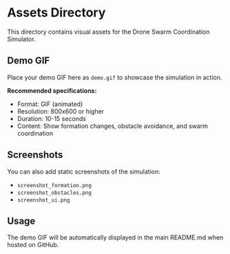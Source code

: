 # Assets Directory

This directory contains visual assets for the Drone Swarm Coordination Simulator.

## Demo GIF

Place your demo GIF here as `demo.gif` to showcase the simulation in action.

**Recommended specifications:**
- Format: GIF (animated)
- Resolution: 800x600 or higher
- Duration: 10-15 seconds
- Content: Show formation changes, obstacle avoidance, and swarm coordination

## Screenshots

You can also add static screenshots of the simulation:
- `screenshot_formation.png`
- `screenshot_obstacles.png`
- `screenshot_ui.png`

## Usage

The demo GIF will be automatically displayed in the main README.md when hosted on GitHub.
